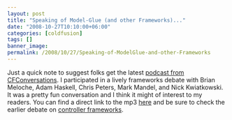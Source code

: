 ```yaml
---
layout: post
title: "Speaking of Model-Glue (and other Frameworks)..."
date: "2008-10-27T10:10:00+06:00"
categories: [coldfusion]
tags: []
banner_image: 
permalink: /2008/10/27/Speaking-of-ModelGlue-and-other-Frameworks
---
```


Just a quick note to suggest folks get the latest <a href="http://www.cfconversations.com/">podcast from CFConversations</a>. I participated in a lively frameworks debate with Brian Meloche, Adam Haskell, Chris Peters, Mark Mandel, and Nick Kwiatkowski. It was a pretty fun conversation and I think it might of interest to my readers. You can find a direct link to the mp3 <a href="http://www.cfconversations.com/enclosures/CFConversations020%2Emp3">here</a> and be sure to check the earlier debate on <a href="http://www.cfconversations.com/index.cfm/2008/10/19/CFConversations-19-Roundtable-6-Controller-based-Frameworks-Part-1">controller frameworks</a>.